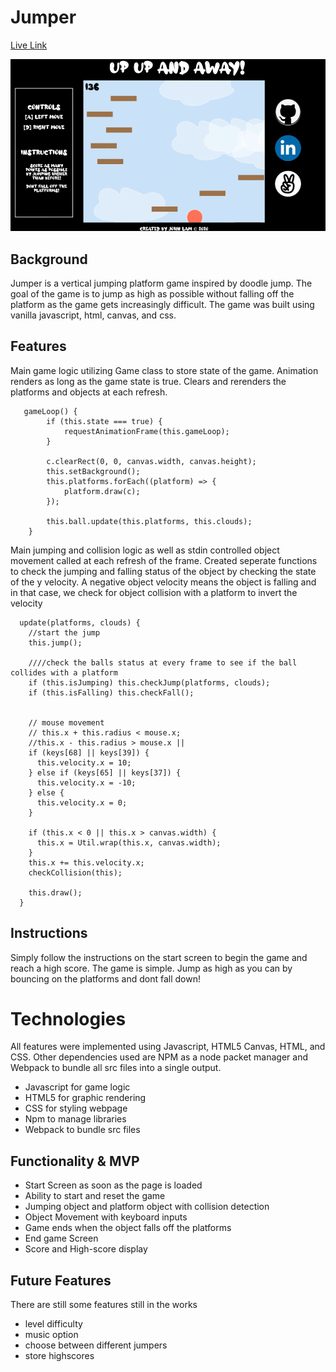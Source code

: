 # Jumper

[Live Link](https://jlamb916.github.io/jumpman/)


![alt text](https://github.com/jlamb916/jumpman/blob/master/dist/assets/jumper.gif "jumpergiffy")

## Background

Jumper is a vertical jumping platform game inspired by doodle jump.  The goal of the game is to jump as high as possible without falling off the platform as the game gets increasingly difficult.
The game was built using vanilla javascript, html, canvas, and css.

## Features

Main game logic utilizing Game class to store state of the game. Animation renders as long as the game state is true. Clears and rerenders the platforms and objects at each refresh.

```
   gameLoop() {
        if (this.state === true) {
            requestAnimationFrame(this.gameLoop);
        }
        
        c.clearRect(0, 0, canvas.width, canvas.height);
        this.setBackground();
        this.platforms.forEach((platform) => {
            platform.draw(c);
        });
        
        this.ball.update(this.platforms, this.clouds);
    }
```

Main jumping and collision logic as well as stdin controlled object movement called at each refresh of the frame. Created seperate functions to check the jumping and falling status of the object by checking the state of the y velocity. A negative object velocity means the object is falling and in that case, we check for object collision with a platform to invert the velocity

```
  update(platforms, clouds) {
    //start the jump
    this.jump();

    ////check the balls status at every frame to see if the ball collides with a platform
    if (this.isJumping) this.checkJump(platforms, clouds);
    if (this.isFalling) this.checkFall();


    // mouse movement
    // this.x + this.radius < mouse.x;
    //this.x - this.radius > mouse.x ||
    if (keys[68] || keys[39]) {
      this.velocity.x = 10;
    } else if (keys[65] || keys[37]) {
      this.velocity.x = -10;
    } else {
      this.velocity.x = 0;
    }

    if (this.x < 0 || this.x > canvas.width) {
      this.x = Util.wrap(this.x, canvas.width);
    }
    this.x += this.velocity.x;
    checkCollision(this);

    this.draw();
  }
 ```

## Instructions

Simply follow the instructions on the start screen to begin the game and reach a high score. The game is simple. Jump as high as you can by bouncing on the platforms and dont fall down!

# Technologies

All features were implemented using Javascript, HTML5 Canvas, HTML, and CSS. Other dependencies used are NPM as a node packet manager and Webpack to bundle all src files into a single output.

* Javascript for game logic
* HTML5 for graphic rendering
* CSS for styling webpage
* Npm to manage libraries
* Webpack to bundle src files

## Functionality & MVP

* Start Screen as soon as the page is loaded
* Ability to start and reset the game
* Jumping object and platform object with collision detection
* Object Movement with keyboard inputs
* Game ends when the object falls off the platforms
* End game Screen
* Score and High-score display

## Future Features

There are still some features still in the works

* level difficulty
* music option
* choose between different jumpers
* store highscores 

